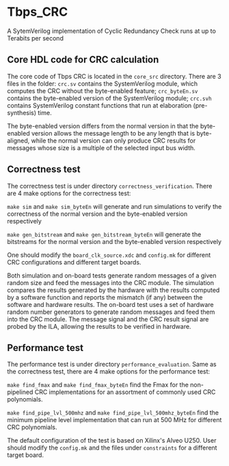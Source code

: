 # Tbps_CRC
A SytemVerilog implementation of Cyclic Redundancy Check runs at up to Terabits per second

## Core HDL code for CRC calculation
The core code of Tbps CRC is located in the `core_src` directory. There are 3 files in the folder: `crc.sv` contains the SystemVerilog module, which computes the CRC without the byte-enabled feature; `crc_byteEn.sv` contains the byte-enabled version of the SystemVerilog module; `crc.svh` contains SystemVerilog constant functions that run at elaboration (pre-synthesis) time.

The byte-enabled version differs from the normal version in that the byte-enabled version allows the message length to be any length that is byte-aligned, while the normal version can only produce CRC results for messages whose size is a multiple of the selected input bus width.

## Correctness test
The correctness test is under directory `correctness_verification`. There are 4 make options for the correctness test: 

`make sim` and `make sim_byteEn` will generate and run simulations to verify the correctness of the normal version and the byte-enabled version respectively

`make gen_bitstream` and `make gen_bitstream_byteEn` will generate the bitstreams for the normal version and the byte-enabled version respectively

One should modify the `board_clk_source.xdc` and `config.mk` for different CRC configurations and different target boards.

Both simulation and on-board tests generate random messages of a given random size and feed the messages into the CRC module. The simulation compares the results generated by the hardware with the results computed by a software function and reports the mismatch (if any) between the software and hardware results. The on-board test uses a set of hardware random number generators to generate random messages and feed them into the CRC module. The message signal and the CRC result signal are probed by the ILA, allowing the results to be verified in hardware.

## Performance test
The performance test is under directory `performance_evaluation`. Same as the correctness test, there are 4 make options for the performance test:

`make find_fmax` and `make find_fmax_byteEn` find the Fmax for the non-pipelined CRC implementations for an assortment of commonly used CRC polynomials.

`make find_pipe_lvl_500mhz` and `make find_pipe_lvl_500mhz_byteEn` find the minimum pipeline level implementation that can run at 500 MHz for different CRC polynomials.

The default configuration of the test is based on Xilinx's Alveo U250. User should modify the `config.mk` and the files under `constraints` for a different target board.
